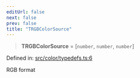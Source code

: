 ```yaml
---
editUrl: false
next: false
prev: false
title: "TRGBColorSource"
---
```


> **TRGBColorSource** = \[`number`, `number`, `number`\]

Defined in: [src/color/typedefs.ts:6](https://github.com/fabricjs/fabric.js/blob/fea1b29b7495d9634e300bd4bfa43de097745805/src/color/typedefs.ts#L6)

RGB format
